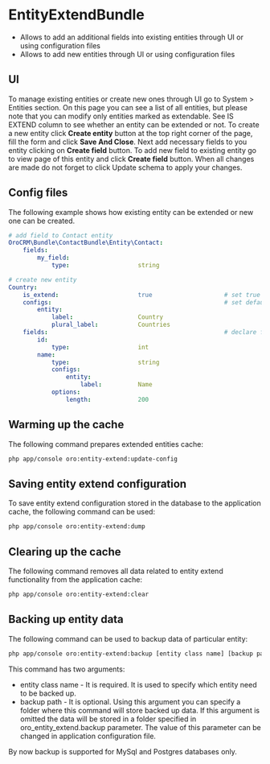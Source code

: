 EntityExtendBundle
==================
- Allows to add an additional fields into existing entities through UI or using configuration files
- Allows to add new entities through UI or using configuration files

UI
--
To manage existing entities or create new ones through UI go to System > Entities section. On this page you can see a list of all entities, but please note that you can modify only entities marked as extendable. See IS EXTEND column to see whether an entity can be extended or not. To create a new entity click **Create entity** button at the top right corner of the page, fill the form and click **Save And Close**. Next add necessary fields to you entity clicking on **Create field** button. To add new field to existing entity go to view page of this entity and click **Create field** button. When all changes are made do not forget to click Update schema to apply your changes.

Config files
------------
The following example shows how existing entity can be extended or new one can be created.
``` yaml
# add field to Contact entity
OroCRM\Bundle\ContactBundle\Entity\Contact:
    fields:
        my_field:
            type:                   string

# create new entity
Country:
    is_extend:                      true                    # set true to allow to add other fields in other bundles
    configs:                                                # set default values for metadata
        entity:
            label:                  Country
            plural_label:           Countries
    fields:                                                 # declare fields, at least one required
        id:
            type:                   int
        name:
            type:                   string
            configs:
                entity:
                    label:          Name
            options:
                length:             200
```

Warming up the cache
--------------------
The following command prepares extended entities cache:
```bash
php app/console oro:entity-extend:update-config
```

Saving entity extend configuration
----------------------------------
To save entity extend configuration stored in the database to the application cache, the following command can be used:
```bash
php app/console oro:entity-extend:dump
```

Clearing up the cache
-------------------------------
The following command removes all data related to entity extend functionality from the application cache:
```bash
php app/console oro:entity-extend:clear
```

Backing up entity data
----------------------
The following command can be used to backup data of particular entity:
```bash
php app/console oro:entity-extend:backup [entity class name] [backup path]
```
This command has two arguments:
 - entity class name - It is required. It is used to specify which entity need to be backed up.
 - backup path - It is optional. Using this argument you can specify a folder where this command will store backed up data. If this argument is omitted the data will be stored in a folder specified in oro_entity_extend.backup parameter. The value of this parameter can be changed in application configuration file.

By now backup is supported for MySql and Postgres databases only.
